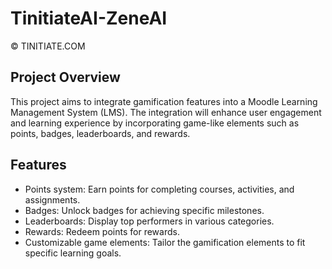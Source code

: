 # TinitiateAI-ZeneAI
&copy; TINITIATE.COM

## Project Overview
This project aims to integrate gamification features into a Moodle Learning Management System (LMS). The integration will enhance user engagement and learning experience by incorporating game-like elements such as points, badges, leaderboards, and rewards.

## Features
- Points system: Earn points for completing courses, activities, and assignments.
- Badges: Unlock badges for achieving specific milestones.
- Leaderboards: Display top performers in various categories.
- Rewards: Redeem points for rewards.
- Customizable game elements: Tailor the gamification elements to fit specific learning goals.